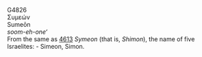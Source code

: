 <body>
  <p>G4826<br>  Συμεών  <br> Sumeōn  <br><i>soom-eh-one‘ </i><br>From the same as <a href="g4613.htm">4613</a>  <i>Symeon</i> (that is, <i>Shimon</i>), the name of five Israelites: - Simeon, Simon.<br></p>
 </body>